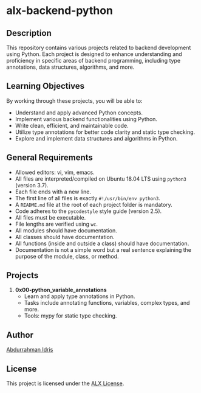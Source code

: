 # alx-backend-python

## Description

This repository contains various projects related to backend development using Python. Each project is designed to enhance understanding and proficiency in specific areas of backend programming, including type annotations, data structures, algorithms, and more.

## Learning Objectives

By working through these projects, you will be able to:

- Understand and apply advanced Python concepts.
- Implement various backend functionalities using Python.
- Write clean, efficient, and maintainable code.
- Utilize type annotations for better code clarity and static type checking.
- Explore and implement data structures and algorithms in Python.

## General Requirements

- Allowed editors: vi, vim, emacs.
- All files are interpreted/compiled on Ubuntu 18.04 LTS using `python3` (version 3.7).
- Each file ends with a new line.
- The first line of all files is exactly `#!/usr/bin/env python3`.
- A `README.md` file at the root of each project folder is mandatory.
- Code adheres to the `pycodestyle` style guide (version 2.5).
- All files must be executable.
- File lengths are verified using `wc`.
- All modules should have documentation.
- All classes should have documentation.
- All functions (inside and outside a class) should have documentation.
- Documentation is not a simple word but a real sentence explaining the purpose of the module, class, or method.

## Projects

1. **0x00-python_variable_annotations**
   - Learn and apply type annotations in Python.
   - Tasks include annotating functions, variables, complex types, and more.
   - Tools: mypy for static type checking.

## Author

[Abdurrahman Idris](https://www.github.com/AbdurrahmanIdr)

## License

This project is licensed under the [ALX License](./LICENCE).
